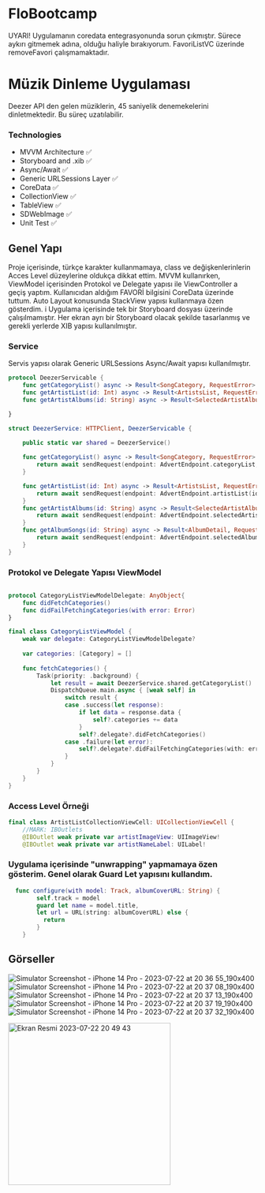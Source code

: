 # FloBootcamp
UYARI!
Uygulamanın coredata entegrasyonunda sorun çıkmıştır. Sürece aykırı gitmemek adına, olduğu haliyle bırakıyorum. FavoriListVC üzerinde removeFavori çalışmamaktadır.
# Müzik Dinleme Uygulaması
Deezer API den gelen müziklerin, 45 saniyelik denemekelerini dinletmektedir. Bu süreç uzatılabilir.

### Technologies
+ MVVM Architecture ✅ 
+ Storyboard and .xib ✅
+ Async/Await ✅ 
+ Generic URLSessions Layer ✅ 
+ CoreData ✅
+ CollectionView ✅
+ TableView ✅
+ SDWebImage ✅ 
+ Unit Test ✅ 

## Genel Yapı

Proje içerisinde, türkçe karakter kullanmamaya, class ve değişkenlerinlerin Acces Level düzeylerine oldukça dikkat ettim.
MVVM kullanırken, ViewModel içerisinden Protokol ve Delegate yapısı ile ViewController a geçiş yaptım.
Kullanıcıdan aldığım FAVORİ bilgisini CoreData üzerinde tuttum. 
Auto Layout konusunda StackView yapısı kullanmaya özen gösterdim. i
Uygulama içerisinde tek bir Storyboard dosyası üzerinde çalışılmamıştır. Her ekran ayrı bir Storyboard olacak şekilde tasarlanmış ve gerekli yerlerde XIB yapısı kullanılmıştır.
### Service
Servis yapısı olarak Generic URLSessions Async/Await yapısı kullanılmıştır.
```swift
protocol DeezerServicable {
    func getCategoryList() async -> Result<SongCategory, RequestError>
    func getArtistList(id: Int) async -> Result<ArtistsList, RequestError>
    func getArtistAlbums(id: String) async -> Result<SelectedArtistAlbum, RequestError>

}

struct DeezerService: HTTPClient, DeezerServicable {

    public static var shared = DeezerService()
    
    func getCategoryList() async -> Result<SongCategory, RequestError> {
        return await sendRequest(endpoint: AdvertEndpoint.categoryList, responseModel: SongCategory.self)
    }

    func getArtistList(id: Int) async -> Result<ArtistsList, RequestError>{
        return await sendRequest(endpoint: AdvertEndpoint.artistList(id: id), responseModel: ArtistsList.self)
    }
    func getArtistAlbums(id: String) async -> Result<SelectedArtistAlbum, RequestError>{
        return await sendRequest(endpoint: AdvertEndpoint.selectedArtistAlbums(id: id), responseModel: SelectedArtistAlbum.self)
    }
    func getAlbumSongs(id: String) async -> Result<AlbumDetail, RequestError>{
        return await sendRequest(endpoint: AdvertEndpoint.selectedAlbumSongs(id: id), responseModel: AlbumDetail.self)
    }
}
```

### Protokol ve Delegate Yapısı ViewModel
```swift

protocol CategoryListViewModelDelegate: AnyObject{
    func didFetchCategories()
    func didFailFetchingCategories(with error: Error)
}

final class CategoryListViewModel {
    weak var delegate: CategoryListViewModelDelegate?
    
    var categories: [Category] = []
    
    func fetchCategories() {
        Task(priority: .background) {
            let result = await DeezerService.shared.getCategoryList()
            DispatchQueue.main.async { [weak self] in
                switch result {
                case .success(let response):
                    if let data = response.data {
                        self?.categories += data
                    }
                    self?.delegate?.didFetchCategories()
                case .failure(let error):
                    self?.delegate?.didFailFetchingCategories(with: error)
                }
            }
        }
    }
}
```

### Access Level Örneği
```swift
final class ArtistListCollectionViewCell: UICollectionViewCell {
    //MARK: IBOutlets
    @IBOutlet weak private var artistImageView: UIImageView!
    @IBOutlet weak private var artistNameLabel: UILabel!
```

### Uygulama içerisinde "unwrapping" yapmamaya özen gösterim. Genel olarak Guard Let yapısını kullandım.
```swift
  func configure(with model: Track, albumCoverURL: String) {
        self.track = model
        guard let name = model.title,
        let url = URL(string: albumCoverURL) else {
          return
        }
    }
```

## Görseller
![Simulator Screenshot - iPhone 14 Pro - 2023-07-22 at 20 36 55_190x400](https://github.com/talhavarol-dev/FloBootcamp/assets/80515499/1d00cda2-b967-4a07-b5bf-b9d4d2557157)
![Simulator Screenshot - iPhone 14 Pro - 2023-07-22 at 20 37 08_190x400](https://github.com/talhavarol-dev/FloBootcamp/assets/80515499/5738e72a-108a-4056-a334-03ec1bae3558)
![Simulator Screenshot - iPhone 14 Pro - 2023-07-22 at 20 37 13_190x400](https://github.com/talhavarol-dev/FloBootcamp/assets/80515499/4fba751b-34ad-4b8d-8220-90fb9f3fbde0)
![Simulator Screenshot - iPhone 14 Pro - 2023-07-22 at 20 37 19_190x400](https://github.com/talhavarol-dev/FloBootcamp/assets/80515499/856bd006-9556-49c2-8fc0-b5f955649ab2)
![Simulator Screenshot - iPhone 14 Pro - 2023-07-22 at 20 37 32_190x400](https://github.com/talhavarol-dev/FloBootcamp/assets/80515499/4504714d-f5ce-4caf-8315-77da61140c12)

<img width="329" alt="Ekran Resmi 2023-07-22 20 49 43" src="https://github.com/talhavarol-dev/FloBootcamp/assets/80515499/9a85b44d-0ca2-4e4e-afba-e9fe4a754416">


